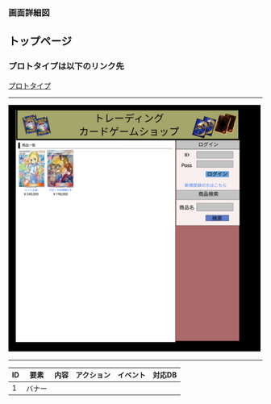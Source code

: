 ### 画面詳細図
## トップページ
### プロトタイプは以下のリンク先
[プロトタイプ](https://www.figma.com/file/OcrLaZa4Iho0YO6dadR7HM/Untitled?node-id=0%3A1)
*****
<img src="../img/Frame 1.png" width="500">

*****
| ID | 要素 | 内容 | アクション | イベント | 対応DB |
|----|-----|------|-----------|-----------|------|
|1   |バナー|
